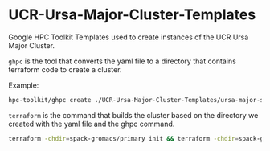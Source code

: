 # UCR-Ursa-Major-Cluster-Templates

Google HPC Toolkit Templates used to create instances of the UCR Ursa Major Cluster.


`ghpc` is the tool that converts the yaml file to a directory that contains terraform code to create a cluster.

Example:
```bash
hpc-toolkit/ghpc create ./UCR-Ursa-Major-Cluster-Templates/ursa-major-spack-gromacs.yaml --vars project_id=<your projectid> -w
```
`terraform` is the command that builds the cluster based on the directory we created with the yaml file and the ghpc command.
```bash
terraform -chdir=spack-gromacs/primary init && terraform -chdir=spack-gromacs/primary validate && terraform -chdir=spack-gromacs/primary apply -auto-approve
```
